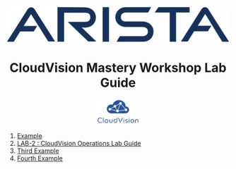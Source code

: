 <p align="center">
  <img img src="Images/2560px-Arista-networks-logo.svg.png" width="800" />
</p>

<!-- title only -->
<h1 align="center"> CloudVision Mastery Workshop Lab Guide </h1>


<p align="center">
  <img img src="Images/cloudvision-logo.png" width="100" />
</p>



1. [Example](#example)
2. [LAB-2 : CloudVision Operations Lab Guide](https://github.com/arista-rockies/Workshops/blob/main/CloudVision/Lab-Guide/Lab-Guide-2.md)
3. [Third Example](#third-example)
4. [Fourth Example](#fourth-examplehttpwwwfourthexamplecom)



